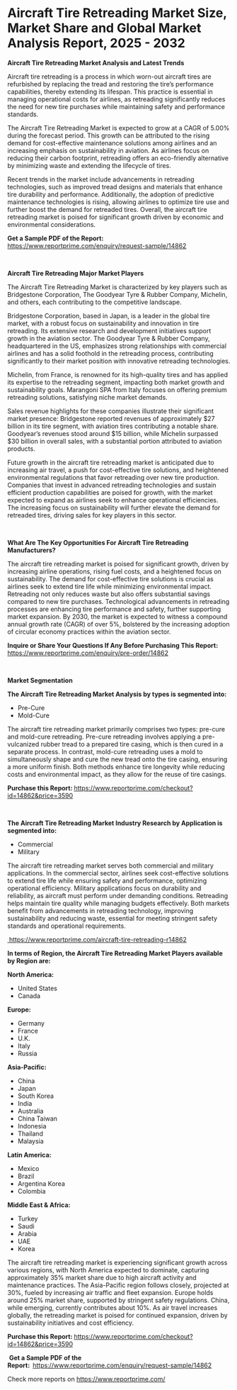 <p><h1>Aircraft Tire Retreading Market Size, Market Share and Global Market Analysis Report, 2025 - 2032</h1></p><p><strong>Aircraft Tire Retreading Market Analysis and Latest Trends</strong></p>
<p><p>Aircraft tire retreading is a process in which worn-out aircraft tires are refurbished by replacing the tread and restoring the tire’s performance capabilities, thereby extending its lifespan. This practice is essential in managing operational costs for airlines, as retreading significantly reduces the need for new tire purchases while maintaining safety and performance standards.</p><p>The Aircraft Tire Retreading Market is expected to grow at a CAGR of 5.00% during the forecast period. This growth can be attributed to the rising demand for cost-effective maintenance solutions among airlines and an increasing emphasis on sustainability in aviation. As airlines focus on reducing their carbon footprint, retreading offers an eco-friendly alternative by minimizing waste and extending the lifecycle of tires.</p><p>Recent trends in the market include advancements in retreading technologies, such as improved tread designs and materials that enhance tire durability and performance. Additionally, the adoption of predictive maintenance technologies is rising, allowing airlines to optimize tire use and further boost the demand for retreaded tires. Overall, the aircraft tire retreading market is poised for significant growth driven by economic and environmental considerations.</p></p>
<p><strong>Get a Sample PDF of the Report:&nbsp;</strong> <a href="https://www.reportprime.com/enquiry/request-sample/14862?utm_campaign=3526&utm_medium=2&utm_source=Github&utm_content=ia&utm_term=20032025&utm_id=aircraft-tire-retreading">https://www.reportprime.com/enquiry/request-sample/14862</a></p>
<p>&nbsp;</p>
<p><strong>Aircraft Tire Retreading Major Market Players</strong></p>
<p><p>The Aircraft Tire Retreading Market is characterized by key players such as Bridgestone Corporation, The Goodyear Tyre & Rubber Company, Michelin, and others, each contributing to the competitive landscape.</p><p>Bridgestone Corporation, based in Japan, is a leader in the global tire market, with a robust focus on sustainability and innovation in tire retreading. Its extensive research and development initiatives support growth in the aviation sector. The Goodyear Tyre & Rubber Company, headquartered in the US, emphasizes strong relationships with commercial airlines and has a solid foothold in the retreading process, contributing significantly to their market position with innovative retreading technologies.</p><p>Michelin, from France, is renowned for its high-quality tires and has applied its expertise to the retreading segment, impacting both market growth and sustainability goals. Marangoni SPA from Italy focuses on offering premium retreading solutions, satisfying niche market demands.</p><p>Sales revenue highlights for these companies illustrate their significant market presence: Bridgestone reported revenues of approximately $27 billion in its tire segment, with aviation tires contributing a notable share. Goodyear’s revenues stood around $15 billion, while Michelin surpassed $30 billion in overall sales, with a substantial portion attributed to aviation products.</p><p>Future growth in the aircraft tire retreading market is anticipated due to increasing air travel, a push for cost-effective tire solutions, and heightened environmental regulations that favor retreading over new tire production. Companies that invest in advanced retreading technologies and sustain efficient production capabilities are poised for growth, with the market expected to expand as airlines seek to enhance operational efficiencies. The increasing focus on sustainability will further elevate the demand for retreaded tires, driving sales for key players in this sector.</p></p>
<p>&nbsp;</p>
<p><strong>What Are The Key Opportunities For Aircraft Tire Retreading Manufacturers?</strong></p>
<p><p>The aircraft tire retreading market is poised for significant growth, driven by increasing airline operations, rising fuel costs, and a heightened focus on sustainability. The demand for cost-effective tire solutions is crucial as airlines seek to extend tire life while minimizing environmental impact. Retreading not only reduces waste but also offers substantial savings compared to new tire purchases. Technological advancements in retreading processes are enhancing tire performance and safety, further supporting market expansion. By 2030, the market is expected to witness a compound annual growth rate (CAGR) of over 5%, bolstered by the increasing adoption of circular economy practices within the aviation sector.</p></p>
<p><strong>Inquire or Share Your Questions If Any Before Purchasing This Report:</strong> <a href="https://www.reportprime.com/enquiry/pre-order/14862?utm_campaign=3526&utm_medium=2&utm_source=Github&utm_content=ia&utm_term=20032025&utm_id=aircraft-tire-retreading">https://www.reportprime.com/enquiry/pre-order/14862</a></p>
<p>&nbsp;</p>
<p><strong>Market Segmentation</strong></p>
<p><strong>The Aircraft Tire Retreading Market Analysis by types is segmented into:</strong></p>
<p><ul><li>Pre-Cure</li><li>Mold-Cure</li></ul></p>
<p><p>The aircraft tire retreading market primarily comprises two types: pre-cure and mold-cure retreading. Pre-cure retreading involves applying a pre-vulcanized rubber tread to a prepared tire casing, which is then cured in a separate process. In contrast, mold-cure retreading uses a mold to simultaneously shape and cure the new tread onto the tire casing, ensuring a more uniform finish. Both methods enhance tire longevity while reducing costs and environmental impact, as they allow for the reuse of tire casings.</p></p>
<p><strong>Purchase this Report:&nbsp;</strong><a href="https://www.reportprime.com/checkout?id=14862&price=3590&utm_campaign=3526&utm_medium=2&utm_source=Github&utm_content=ia&utm_term=20032025&utm_id=aircraft-tire-retreading">https://www.reportprime.com/checkout?id=14862&price=3590</a></p>
<p>&nbsp;</p>
<p><strong>The Aircraft Tire Retreading Market Industry Research by Application is segmented into:</strong></p>
<p><ul><li>Commercial</li><li>Military</li></ul></p>
<p><p>The aircraft tire retreading market serves both commercial and military applications. In the commercial sector, airlines seek cost-effective solutions to extend tire life while ensuring safety and performance, optimizing operational efficiency. Military applications focus on durability and reliability, as aircraft must perform under demanding conditions. Retreading helps maintain tire quality while managing budgets effectively. Both markets benefit from advancements in retreading technology, improving sustainability and reducing waste, essential for meeting stringent safety standards and operational requirements.</p></p>
<p><a href="https://www.reportprime.com/aircraft-tire-retreading-r14862?utm_campaign=3526&utm_medium=2&utm_source=Github&utm_content=ia&utm_term=20032025&utm_id=aircraft-tire-retreading">&nbsp;https://www.reportprime.com/aircraft-tire-retreading-r14862</a></p>
<p><strong>In terms of Region, the Aircraft Tire Retreading Market Players available by Region are:</strong></p>
<p>
    <p> <strong> North America: </strong>
        <ul>
            <li>United States</li>
            <li>Canada</li>
        </ul>
        </p> 
    <p> <strong> Europe: </strong>
        <ul>
            <li>Germany</li>
            <li>France</li>
            <li>U.K.</li>
            <li>Italy</li>
            <li>Russia</li>
        </ul>
        </p> 
    <p> <strong> Asia-Pacific: </strong>
        <ul>
            <li>China</li>
            <li>Japan</li>
            <li>South Korea</li>
            <li>India</li>
            <li>Australia</li>
            <li>China Taiwan</li>
            <li>Indonesia</li>
            <li>Thailand</li>
            <li>Malaysia</li>
        </ul>
        </p> 
    <p> <strong> Latin America: </strong>
        <ul>
            <li>Mexico</li>
            <li>Brazil</li>
            <li>Argentina Korea</li>
            <li>Colombia</li>
        </ul>
        </p> 
    <p> <strong> Middle East & Africa: </strong>
        <ul>
            <li>Turkey</li>
            <li>Saudi</li>
            <li>Arabia</li>
            <li>UAE</li>
            <li>Korea</li>
        </ul>
    </p>
    </p>
<p><p>The aircraft tire retreading market is experiencing significant growth across various regions, with North America expected to dominate, capturing approximately 35% market share due to high aircraft activity and maintenance practices. The Asia-Pacific region follows closely, projected at 30%, fueled by increasing air traffic and fleet expansion. Europe holds around 25% market share, supported by stringent safety regulations. China, while emerging, currently contributes about 10%. As air travel increases globally, the retreading market is poised for continued expansion, driven by sustainability initiatives and cost efficiency.</p></p>
<p><strong>Purchase this Report: </strong><a href="https://www.reportprime.com/checkout?id=14862&price=3590&utm_campaign=3526&utm_medium=2&utm_source=Github&utm_content=ia&utm_term=20032025&utm_id=aircraft-tire-retreading">https://www.reportprime.com/checkout?id=14862&price=3590</a></p>
<p>&nbsp;<strong>Get a Sample PDF of the Report:&nbsp;&nbsp;</strong><a href="https://www.reportprime.com/enquiry/request-sample/14862?utm_campaign=3526&utm_medium=2&utm_source=Github&utm_content=ia&utm_term=20032025&utm_id=aircraft-tire-retreading">https://www.reportprime.com/enquiry/request-sample/14862</a></p>
<p><strong></strong></p>
<p>Check more reports on <a href="https://www.reportprime.com/?utm_campaign=3526&utm_medium=2&utm_source=Github&utm_content=ia&utm_term=20032025&utm_id=aircraft-tire-retreading">https://www.reportprime.com/</a></p>